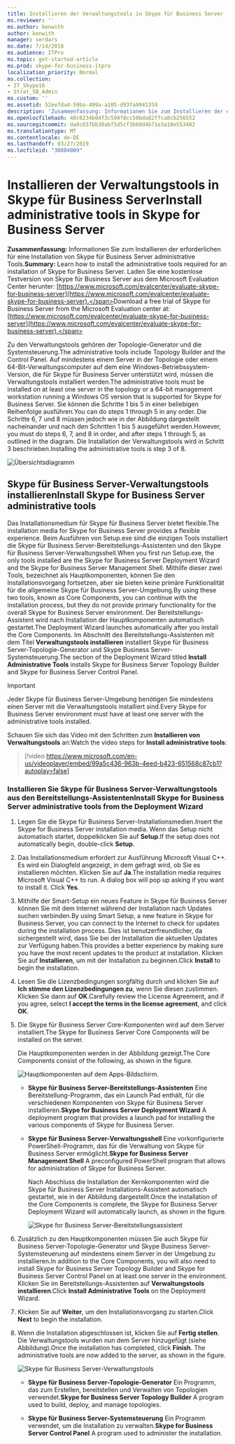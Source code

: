 ```yaml
---
title: Installieren der Verwaltungstools in Skype für Business Server
ms.reviewer: ''
ms.author: kenwith
author: kenwith
manager: serdars
ms.date: 7/14/2018
ms.audience: ITPro
ms.topic: get-started-article
ms.prod: skype-for-business-itpro
localization_priority: Normal
ms.collection:
- IT_Skype16
- Strat_SB_Admin
ms.custom: ''
ms.assetid: 52ee7da4-59ba-499a-a105-d93fa9941334
description: 'Zusammenfassung: Informationen Sie zum Installieren der erforderlichen für eine Installation von Skype für Business Server administrative Tools. Laden Sie eine kostenlose Testversion von Skype für Business Server aus dem Microsoft Evaluation Center herunter: https://www.microsoft.com/evalcenter/evaluate-skype-for-business-server.'
ms.openlocfilehash: 48c6234b04f3c594f8cc50bda82ffca8cb256552
ms.sourcegitcommit: da8c037bb30abf5d5cf3b60d4b71e3a10e553402
ms.translationtype: MT
ms.contentlocale: de-DE
ms.lasthandoff: 03/27/2019
ms.locfileid: "30884009"
---
```

# <a name="install-administrative-tools-in-skype-for-business-server"></a><span data-ttu-id="9827d-104">Installieren der Verwaltungstools in Skype für Business Server</span><span class="sxs-lookup"><span data-stu-id="9827d-104">Install administrative tools in Skype for Business Server</span></span>
 
<span data-ttu-id="9827d-105">**Zusammenfassung:** Informationen Sie zum Installieren der erforderlichen für eine Installation von Skype für Business Server administrative Tools.</span><span class="sxs-lookup"><span data-stu-id="9827d-105">**Summary:** Learn how to install the administrative tools required for an installation of Skype for Business Server.</span></span> <span data-ttu-id="9827d-106">Laden Sie eine kostenlose Testversion von Skype für Business Server aus dem Microsoft Evaluation Center herunter: [https://www.microsoft.com/evalcenter/evaluate-skype-for-business-server](https://www.microsoft.com/evalcenter/evaluate-skype-for-business-server).</span><span class="sxs-lookup"><span data-stu-id="9827d-106">Download a free trial of Skype for Business Server from the Microsoft Evaluation center at: [https://www.microsoft.com/evalcenter/evaluate-skype-for-business-server](https://www.microsoft.com/evalcenter/evaluate-skype-for-business-server).</span></span>
  
<span data-ttu-id="9827d-107">Zu den Verwaltungstools gehören der Topologie-Generator und die Systemsteuerung.</span><span class="sxs-lookup"><span data-stu-id="9827d-107">The administrative tools include Topology Builder and the Control Panel.</span></span> <span data-ttu-id="9827d-108">Auf mindestens einem Server in der Topologie oder einem 64-Bit-Verwaltungscomputer auf dem eine Windows-Betriebssystem-Version, die für Skype für Business Server unterstützt wird, müssen die Verwaltungstools installiert werden.</span><span class="sxs-lookup"><span data-stu-id="9827d-108">The administrative tools must be installed on at least one server in the topology or a 64-bit management workstation running a Windows OS version that is supported for Skype for Business Server.</span></span> <span data-ttu-id="9827d-109">Sie können die Schritte 1 bis 5 in einer beliebigen Reihenfolge ausführen.</span><span class="sxs-lookup"><span data-stu-id="9827d-109">You can do steps 1 through 5 in any order.</span></span> <span data-ttu-id="9827d-110">Die Schritte 6, 7 und 8 müssen jedoch wie in der Abbildung dargestellt nacheinander und nach den Schritten 1 bis 5 ausgeführt werden.</span><span class="sxs-lookup"><span data-stu-id="9827d-110">However, you must do steps 6, 7, and 8 in order, and after steps 1 through 5, as outlined in the diagram.</span></span> <span data-ttu-id="9827d-111">Die Installation der Verwaltungstools wird in Schritt 3 beschrieben.</span><span class="sxs-lookup"><span data-stu-id="9827d-111">Installing the administrative tools is step 3 of 8.</span></span>
  
![Übersichtsdiagramm](../../media/d856afe8-4758-432f-bc45-e1956016419a.png)
  
## <a name="install-skype-for-business-server-administrative-tools"></a><span data-ttu-id="9827d-113">Skype für Business Server-Verwaltungstools installieren</span><span class="sxs-lookup"><span data-stu-id="9827d-113">Install Skype for Business Server administrative tools</span></span>

<span data-ttu-id="9827d-114">Das Installationsmedium für Skype für Business Server bietet flexible.</span><span class="sxs-lookup"><span data-stu-id="9827d-114">The installation media for Skype for Business Server provides a flexible experience.</span></span> <span data-ttu-id="9827d-115">Beim Ausführen von Setup.exe sind die einzigen Tools installiert die Skype für Business Server-Bereitstellungs-Assistenten und den Skype für Business Server-Verwaltungsshell.</span><span class="sxs-lookup"><span data-stu-id="9827d-115">When you first run Setup.exe, the only tools installed are the Skype for Business Server Deployment Wizard and the Skype for Business Server Management Shell.</span></span> <span data-ttu-id="9827d-116">Mithilfe dieser zwei Tools, bezeichnet als Hauptkomponenten, können Sie den Installationsvorgang fortsetzen, aber sie bieten keine primäre Funktionalität für die allgemeine Skype für Business Server-Umgebung.</span><span class="sxs-lookup"><span data-stu-id="9827d-116">By using these two tools, known as Core Components, you can continue with the installation process, but they do not provide primary functionality for the overall Skype for Business Server environment.</span></span> <span data-ttu-id="9827d-117">Der Bereitstellungs-Assistent wird nach Installation der Hauptkomponenten automatisch gestartet.</span><span class="sxs-lookup"><span data-stu-id="9827d-117">The Deployment Wizard launches automatically after you install the Core Components.</span></span> <span data-ttu-id="9827d-118">Im Abschnitt des Bereitstellungs-Assistenten mit dem Titel **Verwaltungstools installieren** installiert Skype für Business Server-Topologie-Generator und Skype Business Server-Systemsteuerung.</span><span class="sxs-lookup"><span data-stu-id="9827d-118">The section of the Deployment Wizard titled **Install Administrative Tools** installs Skype for Business Server Topology Builder and Skype for Business Server Control Panel.</span></span>
  
> [!IMPORTANT]
> <span data-ttu-id="9827d-119">Jeder Skype für Business Server-Umgebung benötigen Sie mindestens einen Server mit die Verwaltungstools installiert sind.</span><span class="sxs-lookup"><span data-stu-id="9827d-119">Every Skype for Business Server environment must have at least one server with the administrative tools installed.</span></span> 
  
<span data-ttu-id="9827d-120">Schauen Sie sich das Video mit den Schritten zum **Installieren von Verwaltungstools** an:</span><span class="sxs-lookup"><span data-stu-id="9827d-120">Watch the video steps for **Install administrative tools**:</span></span>
  
> [!video https://www.microsoft.com/en-us/videoplayer/embed/99a5c436-963b-4eed-b423-651568c87cb1?autoplay=false]
  
### <a name="install-skype-for-business-server-administrative-tools-from-the-deployment-wizard"></a><span data-ttu-id="9827d-121">Installieren Sie Skype für Business Server-Verwaltungstools aus den Bereitstellungs-Assistenten</span><span class="sxs-lookup"><span data-stu-id="9827d-121">Install Skype for Business Server administrative tools from the Deployment Wizard</span></span>

1. <span data-ttu-id="9827d-122">Legen Sie die Skype für Business Server-Installationsmedien.</span><span class="sxs-lookup"><span data-stu-id="9827d-122">Insert the Skype for Business Server installation media.</span></span> <span data-ttu-id="9827d-123">Wenn das Setup nicht automatisch startet, doppelklicken Sie auf **Setup**.</span><span class="sxs-lookup"><span data-stu-id="9827d-123">If the setup does not automatically begin, double-click **Setup**.</span></span>
    
2. <span data-ttu-id="9827d-p106">Das Installationsmedium erfordert zur Ausführung Microsoft Visual C++. Es wird ein Dialogfeld angezeigt, in dem gefragt wird, ob Sie es installieren möchten. Klicken Sie auf **Ja**.</span><span class="sxs-lookup"><span data-stu-id="9827d-p106">The installation media requires Microsoft Visual C++ to run. A dialog box will pop up asking if you want to install it. Click **Yes**.</span></span>
    
3. <span data-ttu-id="9827d-127">Mithilfe der Smart-Setup ein neues Feature in Skype für Business Server können Sie mit dem Internet während der Installation nach Updates suchen verbinden.</span><span class="sxs-lookup"><span data-stu-id="9827d-127">By using Smart Setup, a new feature in Skype for Business Server, you can connect to the Internet to check for updates during the installation process.</span></span> <span data-ttu-id="9827d-128">Dies ist benutzerfreundlicher, da sichergestellt wird, dass Sie bei der Installation die aktuellen Updates zur Verfügung haben.</span><span class="sxs-lookup"><span data-stu-id="9827d-128">This provides a better experience by making sure you have the most recent updates to the product at installation.</span></span> <span data-ttu-id="9827d-129">Klicken Sie auf **Installieren**, um mit der Installation zu beginnen.</span><span class="sxs-lookup"><span data-stu-id="9827d-129">Click **Install** to begin the installation.</span></span>
    
4. <span data-ttu-id="9827d-130">Lesen Sie die Lizenzbedingungen sorgfältig durch und klicken Sie auf **Ich stimme den Lizenzbedingungen zu**, wenn Sie diesen zustimmen. Klicken Sie dann auf **OK**.</span><span class="sxs-lookup"><span data-stu-id="9827d-130">Carefully review the License Agreement, and if you agree, select **I accept the terms in the license agreement**, and click **OK**.</span></span>
    
5. <span data-ttu-id="9827d-131">Die Skype für Business Server Core-Komponenten wird auf dem Server installiert.</span><span class="sxs-lookup"><span data-stu-id="9827d-131">The Skype for Business Server Core Components will be installed on the server.</span></span> 
    
    <span data-ttu-id="9827d-132">Die Hauptkomponenten werden in der Abbildung gezeigt.</span><span class="sxs-lookup"><span data-stu-id="9827d-132">The Core Components consist of the following, as shown in the figure.</span></span>
    
    ![Hauptkomponenten auf dem Apps-Bildschirm.](../../media/0da1d983-4c4b-4b23-a196-c3bdba4857c6.png)
  
   - <span data-ttu-id="9827d-134">**Skype für Business Server-Bereitstellungs-Assistenten** Eine Bereitstellung-Programm, das ein Launch Pad enthält, für die verschiedenen Komponenten von Skype für Business Server installieren.</span><span class="sxs-lookup"><span data-stu-id="9827d-134">**Skype for Business Server Deployment Wizard** A deployment program that provides a launch pad for installing the various components of Skype for Business Server.</span></span>
    
   - <span data-ttu-id="9827d-135">**Skype für Business Server-Verwaltungsshell** Eine vorkonfigurierte PowerShell-Programm, das für die Verwaltung von Skype für Business Server ermöglicht.</span><span class="sxs-lookup"><span data-stu-id="9827d-135">**Skype for Business Server Management Shell** A preconfigured PowerShell program that allows for administration of Skype for Business Server.</span></span>
    
     <span data-ttu-id="9827d-136">Nach Abschluss die Installation der Kernkomponenten wird die Skype für Business Server Installations-Assistent automatisch gestartet, wie in der Abbildung dargestellt.</span><span class="sxs-lookup"><span data-stu-id="9827d-136">Once the installation of the Core Components is complete, the Skype for Business Server Deployment Wizard will automatically launch, as shown in the figure.</span></span> 
    
     ![Skype for Business Server-Bereitstellungsassistent](../../media/310c3437-83f9-48fa-a1e1-9fd09009fe31.png)
  
6. <span data-ttu-id="9827d-138">Zusätzlich zu den Hauptkomponenten müssen Sie auch Skype für Business Server-Topologie-Generator und Skype Business Server-Systemsteuerung auf mindestens einem Server in der Umgebung zu installieren.</span><span class="sxs-lookup"><span data-stu-id="9827d-138">In addition to the Core Components, you will also need to install Skype for Business Server Topology Builder and Skype for Business Server Control Panel on at least one server in the environment.</span></span> <span data-ttu-id="9827d-139">Klicken Sie im Bereitstellungs-Assistenten auf **Verwaltungstools installieren**.</span><span class="sxs-lookup"><span data-stu-id="9827d-139">Click **Install Administrative Tools** on the Deployment Wizard.</span></span>
    
7. <span data-ttu-id="9827d-140">Klicken Sie auf **Weiter**, um den Installationsvorgang zu starten.</span><span class="sxs-lookup"><span data-stu-id="9827d-140">Click **Next** to begin the installation.</span></span>
    
8. <span data-ttu-id="9827d-p109">Wenn die Installation abgeschlossen ist, klicken Sie auf **Fertig stellen**. Die Verwaltungstools wurden nun dem Server hinzugefügt (siehe Abbildung).</span><span class="sxs-lookup"><span data-stu-id="9827d-p109">Once the installation has completed, click **Finish**. The administrative tools are now added to the server, as shown in the figure.</span></span>
    
    ![Skype für Business Server-Verwaltungstools](../../media/760873dd-9c87-4efb-bf98-7162d876fd18.png)
  
   - <span data-ttu-id="9827d-144">**Skype für Business Server-Topologie-Generator** Ein Programm, das zum Erstellen, bereitstellen und Verwalten von Topologien verwendet.</span><span class="sxs-lookup"><span data-stu-id="9827d-144">**Skype for Business Server Topology Builder** A program used to build, deploy, and manage topologies.</span></span>
    
   - <span data-ttu-id="9827d-145">**Skype für Business Server-Systemsteuerung** Ein Programm verwendet, um die Installation zu verwalten.</span><span class="sxs-lookup"><span data-stu-id="9827d-145">**Skype for Business Server Control Panel** A program used to administer the installation.</span></span>
    

